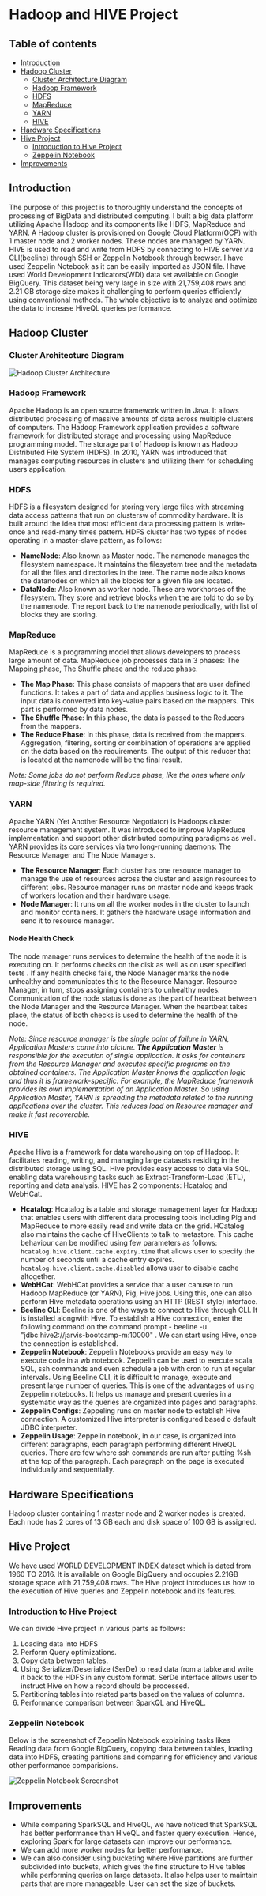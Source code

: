 # Hadoop and HIVE Project
## Table of contents
- [Introduction](#introduction)
- [Hadoop Cluster](#hadoop-cluster)
	- [Cluster Architecture Diagram](#cluster-architecture-diagram)
	- [Hadoop Framework](#hadoop-framework)
	- [HDFS](#hdfs)
	- [MapReduce](#mapreduce)
	- [YARN](#yarn)
	- [HIVE](#hive)
- [Hardware Specifications](#hardware-specifications)
- [Hive Project](#hive-project)
	- [Introduction to Hive Project](#introduction-to-hive-project)
	- [Zeppelin Notebook](#zeppelin-notebook)
- [Improvements](#improvements)

## Introduction
The purpose of this project is to thoroughly understand the concepts of processing of BigData and distributed computing. I built a big data platform utilizing Apache Hadoop and its components like HDFS, MapReduce and YARN. A Hadoop cluster is provisioned on Google Cloud Platform(GCP) with 1 master node and 2 worker nodes. These nodes are managed by YARN. HIVE is used to read and write from HDFS by connecting to HIVE server via CLI(beeline) through SSH or Zeppelin Notebook through browser. I have used Zeppelin Notebook as it can be easily imported as JSON file.
I have used World Development Indicators(WDI) data set available on Google BigQuery. 
This dataset being very large in size with 21,759,408 rows and 2.21 GB storage size makes it challenging to perform queries efficiently using conventional methods. The whole objective is to analyze and optimize the data to increase HiveQL queries performance.

## Hadoop Cluster

### Cluster Architecture Diagram

![Hadoop Cluster Architecture](./Assets/Hadoop_Architecture.png)

### Hadoop Framework
Apache Hadoop is an open source framework written in Java. It allows distributed processing of massive amounts of data across multiple clusters of computers. The Hadoop Framework application provides a software framework for distributed storage and processing using MapReduce programming model. The storage part of Hadoop is known as Hadoop Distributed File System (HDFS). In 2010, YARN was introduced that manages computing resources in clusters and utilizing them for scheduling users application. 

### HDFS
HDFS is a filesystem designed for storing very large files with streaming data access patterns that run on clustersw of commodity hardware. It is built around the idea that most efficient data processing pattern is write-once and read-many times pattern. HDFS cluster has two types of nodes operating in a master-slave pattern, as follows:
- __NameNode__: Also known as Master node. The namenode manages the filesystem namespace. It maintains the filesystem tree and the metadata for all the files and directories in the tree. The name node also knows the datanodes on which all the blocks for a given file are located.
- __DataNode__: Also known as worker node. These are workhorses of the filesystem. They store and retrieve blocks when the are told to do so by the namenode. The report back to the namenode periodically, with list of blocks they are storing.
	
### MapReduce
MapReduce is a programming model that allows developers to process large amount of data. MapReduce job processes data in 3 phases: The Mapping phase, The Shuffle phase and the reduce phase. 
- __The Map Phase__:  This phase consists of mappers that are user defined functions. It takes a part of data and applies business logic to it. The input data is converted into key-value pairs based on the mappers. This part is performed by data nodes. 
- __The Shuffle Phase__:  In this phase, the data is passed to the Reducers from the mappers. 
- __The Reduce Phase__:  In this phase, data is received from the mappers. Aggregation, filtering, sorting or combination of operations are applied on the data based on the requirements. The output of this reducer that is located at the namenode will be the final result.

_Note: Some jobs do not perform Reduce phase, like the ones where only map-side filtering is required._
### YARN
Apache YARN (Yet Another Resource Negotiator) is Hadoops cluster resource management system. It was introduced to improve MapReduce implementation and support other distributed computing paradigms as well. 
YARN provides its core services via two long-running daemons: The Resource Manager and The Node Managers. 
- __The Resource Manager__:  Each cluster has one resource manager to manage the use of resources across the cluster and assign resources to different jobs. Resource manager runs on master node and keeps track of workers location and their hardware usage. 
- __Node Manager__:  It runs on all the worker nodes in the cluster to launch and monitor containers. It gathers the hardware usage information and send it to resource manager. 

#### Node Health Check
The node manager runs services to determine the health of the node it is executing on. It performs checks on the disk as well as on user specified tests . If any health checks fails, the Node Manager marks the node unhealthy and communicates this to the Resource Manager. Resource Manager, in turn, stops assigning containers to unhealthy nodes. Communication of the node status is done as the part of heartbeat between the Node Manager and the Resource Manager. When the heartbeat takes place, the status of both checks is used to determine the health of the node.

_Note: Since resource manager is the single point of failure in YARN, Application Masters come into picture. __The Application Master__ is responsible for the execution of single application. It asks for containers from the Resource Manager and executes specific programs on the obtained containers. The Application Master knows the application logic and thus it is framework-specific. For example, the MapReduce framework provides its own implementation of an Application Master. So using Application Master, YARN is spreading the metadata related to the running applications over the cluster. This reduces load on Resource manager and make it fast recoverable._
### HIVE
Apache Hive is a framework for data warehousing on top of Hadoop. It facilitates reading, writing, and managing large datasets residing in the distributed storage using SQL. Hive provides easy access to data via SQL, enabling data warehousing tasks such as Extract-Transform-Load (ETL), reporting and data analysis. HIVE has 2 components: Hcatalog and WebHCat.
- __Hcatalog__:  Hcatalog is a table and storage management layer for Hadoop that enables users with different data processing tools including Pig and MapReduce to more easily read and write data on the grid. HCatalog also maintains the cache of HiveClients to talk to metastore. This cache behaviour can be modified using few parameters as follows: `hcatalog.hive.client.cache.expiry.time` that allows user to specify the number of seconds until a cache entry expires.
`hcatalog.hive.client.cache.disabled` allows user to disable cache altogether.
- __WebHCat__:  WebHCat provides a service that a user canuse to run Hadoop MapReduce (or YARN), Pig, Hive jobs. Using this, one can also perform Hive metadata operations using an HTTP (REST style) interface.
- __Beeline CLI__:  Beeline is one of the ways to connect to Hive through CLI. It is installed alongwith Hive. To establish a Hive connection, enter the following command on the command prompt - beeline -u "jdbc:hive2://jarvis-bootcamp-m:10000" . We can start using Hive, once the connection is established. 
- __Zeppelin Notebook__:  Zeppelin Notebooks provide an easy way to execute code in a wb notebook. Zeppelin can be used to execute scala, SQL, ssh commands and even schedule a job with cron to run at regular intervals. 
Using Beeline CLI, it is difficult to manage, execute and present large number of queries. This is one of the advantages of using Zeppelin notebooks. It helps us manage and present queries in a systematic way as the queries are organized into pages and paragraphs.  
- __Zeppelin Configs__:  Zeppeling runs on master node to establish Hive connection. A customized Hive interpreter is configured based o default JDBC interpreter. 
- __Zeppelin Usage__:   Zeppelin notebook, in our case, is organized into different paragraphs, each paragraph performing different HiveQL queries. There are few where ssh commands are run after putting %sh at the top of the paragraph. Each paragraph on the page is executed individually and sequentially.



## Hardware Specifications	
Hadoop cluster containing 1 master node and 2 worker nodes is created. Each node has 2 cores of 13 GB each and disk space of 100 GB is assigned.


## Hive Project
We have used WORLD DEVELOPMENT INDEX dataset which is dated from 1960 TO 2016. It is available on Google BigQuery and occupies 2.21GB storage space with 21,759,408 rows. 
The Hive project introduces us how to the execution of Hive queries and Zeppelin notebook and its features. 

### Introduction to Hive Project
We can divide Hive project in various parts as follows:
1. Loading data into HDFS
2. Perform Query optimizations.
3. Copy data between tables.  
4. Using Serializer/Deserialize (SerDe) to read data from a tabke and write it back to the HDFS in any custom format. SerDe interface allows user to instruct Hive on how a record should be processed.
5. Partitioning tables into related parts based on the values of columns.
6. Performance comparison between SparkQL and HiveQL.
	 
### Zeppelin Notebook
Below is the screenshot of Zeppelin Notebook explaining tasks likes Reading data from Google BigQuery, copying data between tables, loading data into HDFS, creating partitions and comparing for efficiency and various other performance comparisions.

![Zeppelin Notebook Screenshot](./Assets/Zeppelin_Hive_Aayushi.png)


## Improvements
* While comparing SparkSQL and HiveQL, we have noticed that SparkSQL has better performance than HiveQL and faster query execution. Hence, exploring Spark for large datasets can improve our performance.
* We can add more worker nodes for better performance.
* We can also consider using bucketing where Hive partitions are further subdivided into buckets, which gives the fine structure to Hive tables while performing queries on large datasets. It also helps user to maintain parts that are more manageable. User can set the size of buckets.
